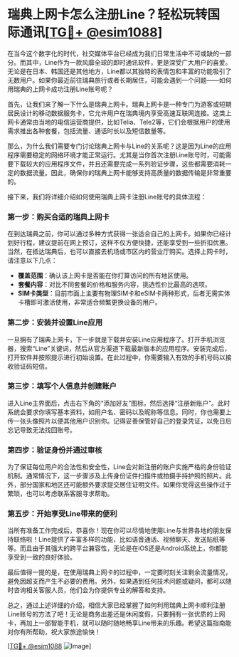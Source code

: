 # 瑞典上网卡怎么注册Line？轻松玩转国际通讯[[TG💪+ @esim1088](https://t.me/s/esim1088)]

在当今这个数字化的时代，社交媒体平台已经成为我们日常生活中不可或缺的一部分。而其中，Line作为一款风靡全球的即时通讯软件，更是深受广大用户的喜爱。无论是在日本、韩国还是其他地方，Line都以其独特的表情包和丰富的功能吸引了无数用户。如果你最近前往瑞典旅行或者长期居住，可能会遇到一个问题——如何用瑞典的上网卡成功注册Line账号呢？

首先，让我们来了解一下什么是瑞典上网卡。瑞典上网卡是一种专门为游客或短期居民设计的移动数据服务卡，它允许用户在瑞典境内享受高速互联网连接。这类上网卡通常由当地的电信运营商提供，比如Telia、Tele2等，它们会根据用户的使用需求推出各种套餐，包括流量、通话时长以及短信数量等。

那么，为什么我们需要专门讨论瑞典上网卡与Line的关系呢？这是因为Line的应用程序需要稳定的网络环境才能正常运行。尤其是当你首次注册Line账号时，可能需要下载较大的应用程序文件，并且还需要完成一系列验证步骤，这些都需要消耗一定的数据流量。因此，确保你的瑞典上网卡能够支持高质量的数据传输是非常重要的。

接下来，我们将详细介绍如何使用瑞典上网卡注册Line账号的具体流程：

### 第一步：购买合适的瑞典上网卡

在到达瑞典之前，你可以通过多种方式获得一张适合自己的上网卡。如果你已经计划好行程，建议提前在网上预订，这样不仅方便快捷，还能享受到一些折扣优惠。当然，在抵达瑞典后，也可以直接去机场或市区内的营业厅购买。选择上网卡时，请注意以下几点：

- **覆盖范围**：确认该上网卡是否能在你打算访问的所有地区使用。
- **套餐内容**：对比不同套餐的价格和服务内容，挑选性价比最高的选项。
- **SIM卡类型**：目前市面上主要有物理SIM卡和eSIM卡两种形式，后者无需实体卡槽即可激活使用，非常适合频繁更换设备的用户。

### 第二步：安装并设置Line应用

一旦拥有了瑞典上网卡，下一步就是下载并安装Line应用程序了。打开手机浏览器，搜索“Line”关键词，然后从官方渠道下载最新版本的应用程序。安装完成后，打开软件并按照提示进行初始设置。在此过程中，你需要输入有效的手机号码以接收验证码短信。

### 第三步：填写个人信息并创建账户

进入Line主界面后，点击右下角的“添加好友”图标，然后选择“注册新账户”。此时系统会要求你填写基本资料，如用户名、密码以及昵称等信息。同时，你也需要上传一张头像照片以便其他用户识别你。记得妥善保管好自己的登录凭证，以免日后忘记导致无法找回账号。

### 第四步：验证身份并通过审核

为了保证每位用户的合法性和安全性，Line会对新注册的账户实施严格的身份验证机制。通常情况下，这一步骤涉及上传身份证件扫描件或拍摄手持护照的照片。此外，部分国家和地区还可能额外要求提交居住证明文件。如果你觉得这些操作过于繁琐，也可以考虑联系客服寻求帮助。

### 第五步：开始享受Line带来的便利

当所有准备工作完成后，恭喜你！现在你可以尽情地使用Line与世界各地的朋友保持联络啦！Line提供了丰富多样的功能，比如语音通话、视频聊天、发送贴纸等等。而且由于其强大的跨平台兼容性，无论是在iOS还是Android系统上，你都能享受到一致的良好体验。

最后值得一提的是，在使用瑞典上网卡的过程中，一定要时刻关注剩余流量情况，避免因超支而产生不必要的费用。另外，如果遇到任何技术问题或疑问，都可以随时咨询相关客服人员，他们会为你提供专业的解答和支持。

总之，通过上述详细的介绍，相信大家已经掌握了如何利用瑞典上网卡顺利注册Line账号的方法了吧！无论是商务出差还是休闲度假，只要拥有一张优质的上网卡，再加上一部智能手机，就可以随时随地畅享Line带来的乐趣。希望这篇指南能对你有所帮助，祝大家旅途愉快！

[[TG💪+ @esim1088](https://t.me/s/esim1088) ![Image](https://i.postimg.cc/4NQfJmqS/Snipaste-2025-05-13-00-14-12.png)]
